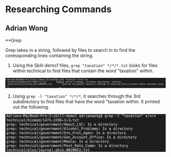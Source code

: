 # Researching Commands
## Adrian Wong

**Grep 

Grep takes in a string, followed by files to search in to find the coressponding lines containing the string.

1. Using the Skill-demo1 files, `grep "taxation" */*/*.txt` looks for files within technical 
to find files that contain the word "taxation" within. 

![Image](https://github.com/adrianwongg1/cse15l-lab-reports/blob/main/CSE15L%20pictures/Screenshot%202022-10-30%20at%2011.09.45%20PM.png?raw=true)

2. Using `grep -l "taxation" */*/*`, it searches through the 3rd subdirectory to find files
that have the word "taxation within. It printed out the following.

![Image](https://github.com/adrianwongg1/cse15l-lab-reports/blob/main/CSE15L%20pictures/Screenshot%202022-10-30%20at%2011.16.34%20PM.png?raw=true)




